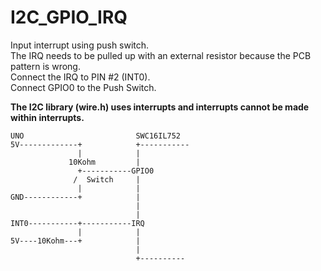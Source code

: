 # I2C_GPIO_IRQ
Input interrupt using push switch.   
The IRQ needs to be pulled up with an external resistor because the PCB pattern is wrong.   
Connect the IRQ to PIN #2 (INT0).   
Connect GPIO0 to the Push Switch.   

__The I2C library (wire.h) uses interrupts and interrupts cannot be made within interrupts.__   


```
UNO                         SWC16IL752
5V-------------+            +-----------
               |            |
             10Kohm         |
               +-----------GPIO0
              /  Switch     |
               |            |
GND------------+            |
                            |
                            |
INT0-----------+-----------IRQ
               |            |
5V----10Kohm---+            |
                            |
                            +----------

```
